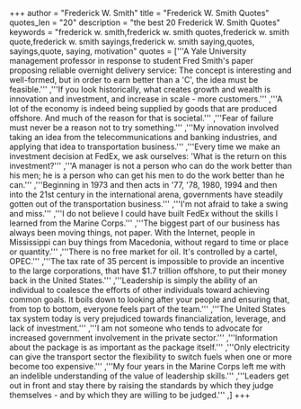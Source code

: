 +++
author = "Frederick W. Smith"
title = "Frederick W. Smith Quotes"
quotes_len = "20"
description = "the best 20 Frederick W. Smith Quotes"
keywords = "frederick w. smith,frederick w. smith quotes,frederick w. smith quote,frederick w. smith sayings,frederick w. smith saying,quotes, sayings,quote, saying, motivation"
quotes = ['''A Yale University management professor in response to student Fred Smith's paper proposing reliable overnight delivery service: The concept is interesting and well-formed, but in order to earn better than a 'C', the idea must be feasible.''' ,'''If you look historically, what creates growth and wealth is innovation and investment, and increase in scale - more customers.''' ,'''A lot of the economy is indeed being supplied by goods that are produced offshore. And much of the reason for that is societal.''' ,'''Fear of failure must never be a reason not to try something.''' ,'''My innovation involved taking an idea from the telecommunications and banking industries, and applying that idea to transportation business.''' ,'''Every time we make an investment decision at FedEx, we ask ourselves: 'What is the return on this investment?''' ,'''A manager is not a person who can do the work better than his men; he is a person who can get his men to do the work better than he can.''' ,'''Beginning in 1973 and then acts in '77, '78, 1980, 1994 and then into the 21st century in the international arena, governments have steadily gotten out of the transportation business.''' ,'''I'm not afraid to take a swing and miss.''' ,'''I do not believe I could have built FedEx without the skills I learned from the Marine Corps.''' ,'''The biggest part of our business has always been moving things, not paper. With the Internet, people in Mississippi can buy things from Macedonia, without regard to time or place or quantity.''' ,'''There is no free market for oil. It's controlled by a cartel, OPEC.''' ,'''The tax rate of 35 percent is impossible to provide an incentive to the large corporations, that have $1.7 trillion offshore, to put their money back in the United States.''' ,'''Leadership is simply the ability of an individual to coalesce the efforts of other individuals toward achieving common goals. It boils down to looking after your people and ensuring that, from top to bottom, everyone feels part of the team.''' ,'''The United States tax system today is very prejudiced towards financialization, leverage, and lack of investment.''' ,'''I am not someone who tends to advocate for increased government involvement in the private sector.''' ,'''Information about the package is as important as the package itself.''' ,'''Only electricity can give the transport sector the flexibility to switch fuels when one or more become too expensive.''' ,'''My four years in the Marine Corps left me with an indelible understanding of the value of leadership skills.''' ,'''Leaders get out in front and stay there by raising the standards by which they judge themselves - and by which they are willing to be judged.''' ,]
+++